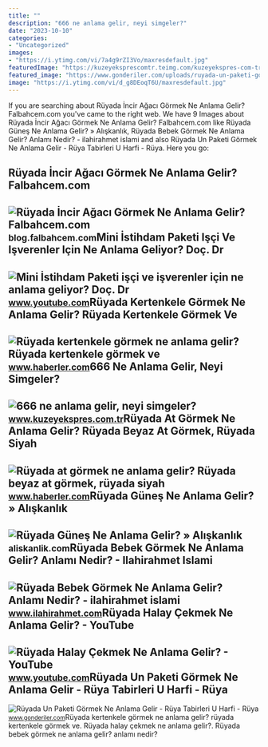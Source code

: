```yaml
---
title: ""
description: "666 ne anlama gelir, neyi simgeler?"
date: "2023-10-10"
categories:
- "Uncategorized"
images:
- "https://i.ytimg.com/vi/7a4g9rZI3Vo/maxresdefault.jpg"
featuredImage: "https://kuzeyeksprescomtr.teimg.com/kuzeyekspres-com-tr/uploads/2023/06/666-ne-anlama-gelir.jpg"
featured_image: "https://www.gonderiler.com/uploads/ruyada-un-paketi-gormek-ne-anlama-gelir.jpg"
image: "https://i.ytimg.com/vi/d_g8DEoqT6U/maxresdefault.jpg"
---
```


If you are searching about Rüyada İncir Ağacı Görmek Ne Anlama Gelir? Falbahcem.com you've came to the right web. We have 9 Images about Rüyada İncir Ağacı Görmek Ne Anlama Gelir? Falbahcem.com like Rüyada Güneş Ne Anlama Gelir? » Alışkanlık, Rüyada Bebek Görmek Ne Anlama Gelir? Anlamı Nedir? - ilahirahmet islami and also Rüyada Un Paketi Görmek Ne Anlama Gelir - Rüya Tabirleri U Harfi - Rüya. Here you go:

Rüyada İncir Ağacı Görmek Ne Anlama Gelir? Falbahcem.com
--------------------------------------------------------

 ![Rüyada İncir Ağacı Görmek Ne Anlama Gelir? Falbahcem.com](https://blog.falbahcem.com/wp-content/uploads/2020/02/Rüyada-İncir-Ağacı-Görmek-Ne-Anlama-Gelir.jpg) <small>blog.falbahcem.com</small>Mini İstihdam Paketi Işçi Ve Işverenler Için Ne Anlama Geliyor? Doç. Dr
-----------------------------------------------------------------------

 ![Mini İstihdam Paketi işçi ve işverenler için ne anlama geliyor? Doç. Dr](https://i.ytimg.com/vi/d_g8DEoqT6U/maxresdefault.jpg) <small>www.youtube.com</small>Rüyada Kertenkele Görmek Ne Anlama Gelir? Rüyada Kertenkele Görmek Ve
---------------------------------------------------------------------

 ![Rüyada kertenkele görmek ne anlama gelir? Rüyada kertenkele görmek ve](https://i.hbrcdn.com/haber/2020/10/21/ruyada-kertenkele-gormek-ne-anlama-gelir-ruyada-13681653_7166_amp.jpg) <small>www.haberler.com</small>666 Ne Anlama Gelir, Neyi Simgeler?
-----------------------------------

 ![666 ne anlama gelir, neyi simgeler?](https://kuzeyeksprescomtr.teimg.com/kuzeyekspres-com-tr/uploads/2023/06/666-ne-anlama-gelir.jpg) <small>www.kuzeyekspres.com.tr</small>Rüyada At Görmek Ne Anlama Gelir? Rüyada Beyaz At Görmek, Rüyada Siyah
----------------------------------------------------------------------

 ![Rüyada at görmek ne anlama gelir? Rüyada beyaz at görmek, rüyada siyah](https://foto.haberler.com/haber/2019/10/30/ruyada-at-gormek-ne-anlama-gelir-12566959_7097_m.jpg) <small>www.haberler.com</small>Rüyada Güneş Ne Anlama Gelir? » Alışkanlık
------------------------------------------

 ![Rüyada Güneş Ne Anlama Gelir? » Alışkanlık](https://aliskanlik.com/wp-content/uploads/2022/04/Ruyada-Gunes-Ne-Anlama-Gelir.jpeg) <small>aliskanlik.com</small>Rüyada Bebek Görmek Ne Anlama Gelir? Anlamı Nedir? - Ilahirahmet Islami
-----------------------------------------------------------------------

 ![Rüyada Bebek Görmek Ne Anlama Gelir? Anlamı Nedir? - ilahirahmet islami](https://www.ilahirahmet.com/wp-content/uploads/2015/11/Rüyada-Bebek-Görmek-Ne-Anlama-Gelir.jpg) <small>www.ilahirahmet.com</small>Rüyada Halay Çekmek Ne Anlama Gelir? - YouTube
----------------------------------------------

 ![Rüyada Halay Çekmek Ne Anlama Gelir? - YouTube](https://i.ytimg.com/vi/7a4g9rZI3Vo/maxresdefault.jpg) <small>www.youtube.com</small>Rüyada Un Paketi Görmek Ne Anlama Gelir - Rüya Tabirleri U Harfi - Rüya
-----------------------------------------------------------------------

 ![Rüyada Un Paketi Görmek Ne Anlama Gelir - Rüya Tabirleri U Harfi - Rüya](https://www.gonderiler.com/uploads/ruyada-un-paketi-gormek-ne-anlama-gelir.jpg) <small>www.gonderiler.com</small>Rüyada kertenkele görmek ne anlama gelir? rüyada kertenkele görmek ve. Rüyada halay çekmek ne anlama gelir?. Rüyada bebek görmek ne anlama gelir? anlamı nedir?
